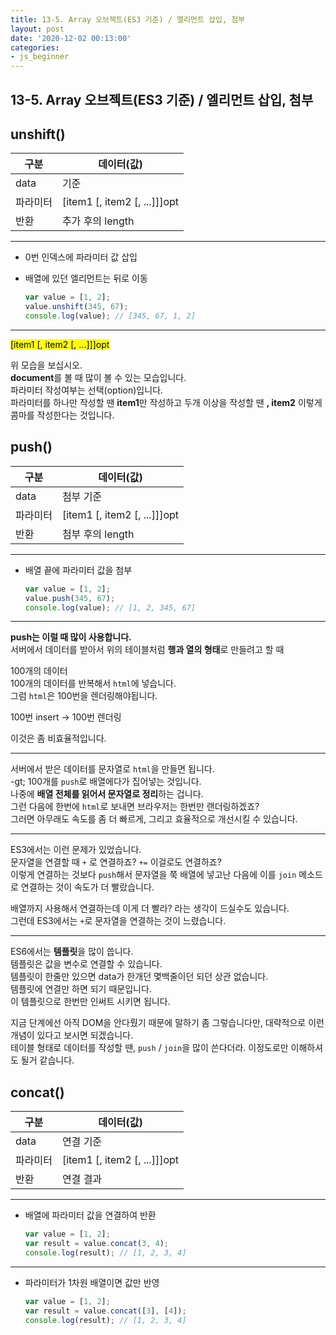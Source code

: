 ```yaml
---
title: 13-5. Array 오브젝트(ES3 기준) / 엘리먼트 삽입, 첨부
layout: post
date: '2020-12-02 00:13:00'
categories:
- js_beginner
---
```


## 13-5. Array 오브젝트(ES3 기준) / 엘리먼트 삽입, 첨부

## unshift()

|구분|데이터(값)|
|---|---------|
|data|기준|
|파라미터|[item1 [, item2 [, ...]]]opt|
|반환|추가 후의 length|

---

* 0번 인덱스에 파라미터 값 삽입
* 배열에 있던 엘리먼트는 뒤로 이동

    ```javascript
    var value = [1, 2];
    value.unshift(345, 67);
    console.log(value); // [345, 67, 1, 2]
    ```
  
---

<mark>[item1 [, item2 [, ...]]]opt</mark>  

위 모습을 보십시오.  
**document**를 볼 때 많이 볼 수 있는 모습입니다.  
파라미터 작성여부는 선택(option)입니다.  
파라미터를 하나만 작성할 땐 **item1**만 작성하고 두개 이상을 작성할 땐 **, item2** 이렇게 콤마를 작성한다는 것입니다.

## push()

|구분|데이터(값)|
|---|---------|
|data|첨부 기준|
|파라미터|[item1 [, item2 [, ...]]]opt|
|반환|첨부 후의 length|

---

* 배열 끝에 파라미터 값을 첨부

    ```javascript
    var value = [1, 2];
    value.push(345, 67);
    console.log(value); // [1, 2, 345, 67]
    ```
  
---

**push는 이럴 때 많이 사용합니다.**  
서버에서 데이터를 받아서 위의 테이블처럼 **행과 열의 형태**로 만들려고 할 때

100개의 데이터  
100개의 데이터를 반복해서 `html`에 넣습니다.  
그럼 `html`은 100번을 렌더링해야됩니다.

100번 insert -&gt; 100번 렌더링

이것은 좀 비효율적입니다.

---

서버에서 받은 데이터를 문자열로 `html`을 만들면 됩니다.  
-gt; 100개를 `push`로 배열에다가 집어넣는 것입니다.  
나중에 **배열 전체를 읽어서 문자열로 정리**하는 겁니다.  
그런 다음에 한번에 `html`로 보내면 브라우저는 한번만 랜더링하겠죠?  
그러면 아무래도 속도를 좀 더 빠르게, 그리고 효율적으로 개선시킬 수 있습니다.

---

ES3에서는 이런 문제가 있었습니다.  
문자열을 연결할 때 `+` 로 연결하죠? `+=` 이걸로도 연결하죠?  
이렇게 연결하는 것보다 `push`해서 문자열을 쭉 배열에 넣고난 다음에 이를 `join` 메소드로 연결하는 것이 속도가 더 빨랐습니다.

배열까지 사용해서 연결하는데 이게 더 빨라? 라는 생각이 드실수도 있습니다.  
그런데 ES3에서는 `+`로 문자열을 연결하는 것이 느렸습니다.

---

ES6에서는 **템플릿**을 많이 씁니다.  
템플릿은 값을 변수로 연결할 수 있습니다.  
템플릿이 한줄만 있으면 data가 한개던 몇백줄이던 되던 상관 없습니다.  
템플릿에 연결만 하면 되기 때문입니다.  
이 템플릿으로 한번만 인써트 시키면 됩니다.  

지금 단계에선 아직 DOM을 안다뤘기 때문에 말하기 좀 그렇습니다만, 대략적으로 이런 개념이 있다고 보시면 되겠습니다.  
테이블 형태로 데이터를 작성할 땐, `push` / `join`을 많이 쓴다더라. 이정도로만 이해하셔도 될거 같습니다.

## concat()

|구분|데이터(값)|
|---|---------|
|data|연결 기준|
|파라미터|[item1 [, item2 [, ...]]]opt|
|반환|연결 결과|

---

* 배열에 파라미터 값을 연결하여 반환
    
    ```javascript
    var value = [1, 2];
    var result = value.concat(3, 4);
    console.log(result); // [1, 2, 3, 4]
    ```
  
---

* 파라미터가 1차원 배열이면 값만 반영

    ```javascript
    var value = [1, 2];
    var result = value.concat([3], [4]);
    console.log(result); // [1, 2, 3, 4]
    ```